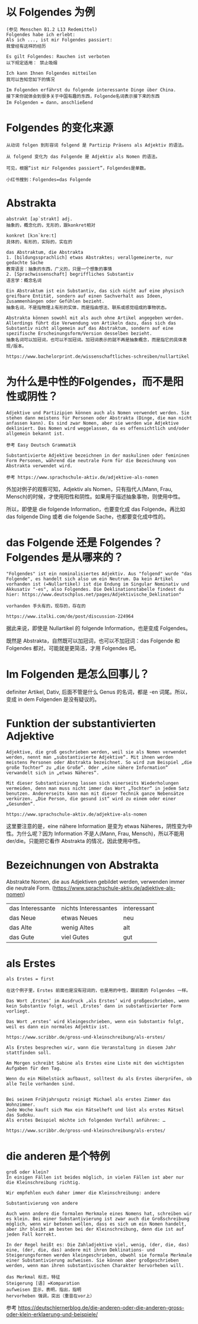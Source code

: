 # 以 Folgendes 为例
`````
(参见 Menschen B1.2 L13 Redemittel)
Folgendes habe ich erlebt:
Als ich ..., ist mir Folgendes passiert:
我曾经有这样的经历

Es gilt Folgendes: Rauchen ist verboten
以下规定适用： 禁止吸烟

Ich kann Ihnen Folgendes mitteilen
我可以告知您如下的情况

Im Folgenden erfährst du folgende interessante Dinge über China.
接下来你就体会到很多关于中国有趣的东西，Folgende名词表示接下来的东西
Im Folgenden = dann，anschließend
`````

# Folgendes 的变化来源
`````
从动词 folgen 到形容词 folgend 是 Partizip Präsens als Adjektiv 的语法。

从 folgend 变化为 das Folgende 是 Adjektiv als Nomen 的语法。

可见，根据“ist mir Folgendes passiert”，Folgendes是单数。

小红书搜到：Folgendes=das Folgende
`````

# Abstrakta
`````
abstrakt [ap`strakt] adj.
抽象的，概念化的，无形的，跟konkret相对

konkret [kɔn`kre:t]
具体的，有形的，实际的，实在的

das Abstraktum, die Abstrakta
1. [bildungssprachlich] etwas Abstraktes; verallgemeinerte, nur gedachte Sache
教育语言：抽象的东西，广义的，只是一个想象的事情
2. [Sprachwissenschaft] begriffliches Substantiv
语言学：概念名词
`````

`````
Ein Abstraktum ist ein Substantiv, das sich nicht auf eine physisch greifbare Entität, sondern auf einen Sachverhalt aus Ideen, Zusammenhängen oder Gefühlen bezieht.
抽象名词，不是指物理上有形的实体，而是指由想法、联系或感觉组成的事物状态。

Abstrakta können sowohl mit als auch ohne Artikel angegeben werden. Allerdings führt die Verwendung von Artikeln dazu, dass sich das Substantiv nicht allgemein auf das Abstraktum, sondern auf eine spezifische Erscheinungsform/Version desselben bezieht.
抽象名词可以加冠词，也可以不加冠词。加冠词表示的就不再是抽象概念，而是指它的具体表现/版本。

https://www.bachelorprint.de/wissenschaftliches-schreiben/nullartikel
`````

# 为什么是中性的Folgendes，而不是阳性或阴性？
`````
Adjektive und Partizipien können auch als Nomen verwendet werden. Sie stehen dann meistens für Personen oder Abstrakta (Dinge, die man nicht anfassen kann). Es sind zwar Nomen, aber sie werden wie Adjektive dekliniert. Das Nomen wird weggelassen, da es offensichtlich und/oder allgemein bekannt ist. 

参考 Easy Deutsch Grammatik
`````

`````
Substantivierte Adjektive bezeichnen in der maskulinen oder femininen Form Personen, während die neutrale Form für die Bezeichnung von Abstrakta verwendet wird. 

参考 https://www.sprachschule-aktiv.de/adjektive-als-nomen
`````

外加对例子的观察可知，Adjektiv als Nomen，只有指代人(Mann, Frau, Mensch)的时候，才使用阳性和阴性。如果用于描述抽象事物，则使用中性。

所以，即使是 die folgende Information，也要变化成 das Folgende。再比如 das folgende Ding 或者 die folgende Sache，也都要变化成中性的。

# das Folgende 还是 Folgendes？Folgendes 是从哪来的？
`````
"Folgendes" ist ein nominalisiertes Adjektiv. Aus "folgend" wurde "das Folgende", es handelt sich also um ein Neutrum. Da kein Artikel vorhanden ist (=Nullartikel) ist die Endung im Singular Nominativ und Akkusativ "-es", also Folgendes. Die Deklinationstabelle findest du hier: https://www.deutschplus.net/pages/Adjektivische_Deklination" 

vorhanden 手头有的，现存的，存在的

https://www.italki.com/de/post/discussion-224964
`````

据此来说，即使是 Nullartikel 的 folgende Information，也是变成 Folgendes。

既然是 Abstrakta，自然既可以加冠词，也可以不加冠词：das Folgende 和 Folgendes 都对。可能就是更简洁，才用 Folgendes 吧。

# Im Folgenden 是怎么回事儿？
definiter Artikel, Dativ, 后面不管是什么 Genus 的名词，都是 -en 词尾。所以，变成 in dem Folgenden 是没有疑议的。

# Funktion der substantivierten Adjektive
`````
Adjektive, die groß geschrieben werden, weil sie als Nomen verwendet werden, nennt man „substantivierte Adjektive“. Mit ihnen werden meistens Personen oder Abstrakta bezeichnet. So wird zum Beispiel „die große Tochter“ zu „die Große“. Oder „eine nähere Information“ verwandelt sich in „etwas Näheres“.

Mit dieser Substantivierung lassen sich einerseits Wiederholungen vermeiden, denn man muss nicht immer das Wort „Tochter“ in jedem Satz benutzen. Andererseits kann man mit dieser Technik ganze Nebensätze verkürzen. „Die Person, die gesund ist“ wird zu einem oder einer „Gesunden“.

https://www.sprachschule-aktiv.de/adjektive-als-nomen
`````

这里要注意的是，eine nähere Information 是变为 etwas Näheres，阴性变为中性。为什么呢？因为 Information 不是人(Mann, Frau, Mensch)，所以不能用 der/die。只能把它看作 Abstrakta 的情况，因此使用中性。

# Bezeichnungen von Abstrakta
Abstrakte Nomen, die aus Adjektiven gebildet werden, verwenden immer die neutrale Form. (https://www.sprachschule-aktiv.de/adjektive-als-nomen)

|                  |                      |             |
|------------------|----------------------|-------------|
| das Interessante | nichts Interessantes | interessant |
| das Neue         | etwas Neues          | neu         |
| das Alte         | wenig Altes          | alt         |
| das Gute         | viel Gutes           | gut         |

# als Erstes
`````
als Erstes = first

在这个例子里，Erstes 前面也是没有冠词的，也是用的中性，跟前面的 Folgendes 一样。

Das Wort ‚Erstes‘ im Ausdruck ‚als Erstes‘ wird großgeschrieben, wenn kein Substantiv folgt, weil ‚Erstes‘ dann in substantivierter Form vorliegt. 

Das Wort ‚erstes‘ wird kleingeschrieben, wenn ein Substantiv folgt, weil es dann ein normales Adjektiv ist.

https://www.scribbr.de/gross-und-kleinschreibung/als-erstes/
`````

`````
Als Erstes besprechen wir, wann die Veranstaltung in diesem Jahr stattfinden soll. 

Am Morgen schreibt Sabine als Erstes eine Liste mit den wichtigsten Aufgaben für den Tag.

Wenn du ein Möbelstück aufbaust, solltest du als Erstes überprüfen, ob alle Teile vorhanden sind.


Bei seinem Frühjahrsputz reinigt Michael als erstes Zimmer das Wohnzimmer. 
Jede Woche kauft sich Max ein Rätselheft und löst als erstes Rätsel das Sudoku. 
Als erstes Beispiel möchte ich folgenden Vorfall anführen: …

https://www.scribbr.de/gross-und-kleinschreibung/als-erstes/
`````

# die anderen 是个特例
`````
groß oder klein?
In einigen Fällen ist beides möglich, in vielen Fällen ist aber nur die Kleinschreibung richtig.

Wir empfehlen euch daher immer die Kleinschreibung: andere
`````

`````
Substantivierung von andere

Auch wenn andere die formalen Merkmale eines Nomens hat, schreiben wir es klein. Bei einer Substantivierung ist zwar auch die Großschreibung möglich, wenn wir betonen wollen, dass es sich um ein Nomen handelt, aber ihr bleibt am besten bei der Kleinschreibung, denn die ist auf jeden Fall korrekt.

In der Regel heißt es: Die Zahladjektive viel, wenig, (der, die, das) eine, (der, die, das) andere mit ihren Deklinations- und Steigerungsformen werden kleingeschrieben, obwohl sie formale Merkmale einer Substantivierung aufweisen. Sie können aber großgeschrieben werden, wenn man ihren substantivischen Charakter hervorheben will.

das Merkmal 标志，特征
Steigerung [语] =Komparation
aufweisen 显示，表明，指出，指明
hervorheben 强调，突出（重音在vor上）
`````

参考 https://deutschlernerblog.de/die-anderen-oder-die-anderen-gross-oder-klein-erklaerung-und-beispiele/